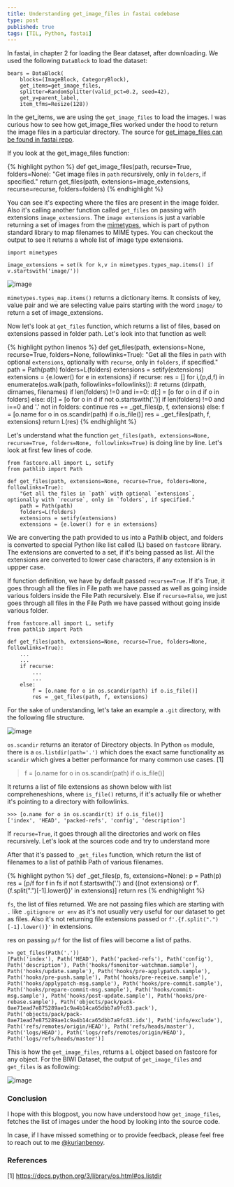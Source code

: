 ```yaml
---
title: Understanding get_image_files in fastai codebase
type: post
published: true
tags: [TIL, Python, fastai]
---
```


In fastai, in chapter 2 for loading the Bear dataset, after downloading. We used the following `DataBlock` to load the dataset:

```
bears = DataBlock(
    blocks=(ImageBlock, CategoryBlock), 
    get_items=get_image_files, 
    splitter=RandomSplitter(valid_pct=0.2, seed=42),
    get_y=parent_label,
    item_tfms=Resize(128))
```

In the get_items, we are using the `get_image_files` to load the images. I was curious how to see how get_image_files worked under
the hood to return the image files in a particular directory. The source for [get_image_files can be found in fastai repo](https://github.com/fastai/fastai/blob/master/fastai/data/transforms.py).

If you look at the get_image_files function:

{% highlight python %}
def get_image_files(path, recurse=True, folders=None):
    "Get image files in `path` recursively, only in `folders`, if specified."
    return get_files(path, extensions=image_extensions, recurse=recurse, folders=folders)
{% endhighlight %}

You can see it's expecting where the files are present in the image folder. Also it's calling another function called `get_files` on passing with
extensions `image_extensions`. The `image extensions` is just a variable returning a set of images from the [mimetypes](https://docs.python.org/3/library/mimetypes.html),
which is part of python standard library to map filenames to MIME types. You can checkout the output to see it returns a whole list of image type extensions.

```
import mimetypes

image_extensions = set(k for k,v in mimetypes.types_map.items() if v.startswith('image/'))
```

![image](https://user-images.githubusercontent.com/24592806/128119066-1a898e9f-1fd8-4e90-9cb4-25b5591af430.png)

`mimetypes.types_map.items()` returns a dictionary items. It consists of key, value pair and we 
are selecting value pairs starting with the word `image/` to return a set of image_extensions.


Now let's look at `get_files` function, which returns a list of files, based on extensions passed in folder path. Let's look into that function
as well:

{% highlight python linenos %}
def get_files(path, extensions=None, recurse=True, folders=None, followlinks=True):
    "Get all the files in `path` with optional `extensions`, optionally with `recurse`, only in `folders`, if specified."
    path = Path(path)
    folders=L(folders)
    extensions = setify(extensions)
    extensions = {e.lower() for e in extensions}
    if recurse:
        res = []
        for i,(p,d,f) in enumerate(os.walk(path, followlinks=followlinks)): # returns (dirpath, dirnames, filenames)
            if len(folders) !=0 and i==0: d[:] = [o for o in d if o in folders]
            else:                         d[:] = [o for o in d if not o.startswith('.')]
            if len(folders) !=0 and i==0 and '.' not in folders: continue
            res += _get_files(p, f, extensions)
    else:
        f = [o.name for o in os.scandir(path) if o.is_file()]
        res = _get_files(path, f, extensions)
    return L(res)
{% endhighlight %}

Let's understand what the function `get_files(path, extensions=None, recurse=True, folders=None, followlinks=True)` is doing line by line.
Let's look at first few lines of code.

```
from fastcore.all import L, setify
from pathlib import Path

def get_files(path, extensions=None, recurse=True, folders=None, followlinks=True):
    "Get all the files in `path` with optional `extensions`, optionally with `recurse`, only in `folders`, if specified."
    path = Path(path)
    folders=L(folders)
    extensions = setify(extensions)
    extensions = {e.lower() for e in extensions}
```

We are converting the path provided to us into a Pathlib object, and folders is converted
to special Python like list called (L) based on `fastcore` library. The extensions are converted to a 
set, if it's being passed as list. All the extensions are converted to lower case characters, if any
extension is in uppper case.

If function definition, we have by default passed `recurse=True`. If it's True, it goes through all the 
files in File path we have passed as well as going inside various folders inside the File Path 
recursively. Else if `recurse=False`, we just goes through all files in the File Path we have passed
without going inside various folder.

```
from fastcore.all import L, setify
from pathlib import Path

def get_files(path, extensions=None, recurse=True, folders=None, followlinks=True):
    ...
    ...
    if recurse:
        ...
        ...
    else:
        f = [o.name for o in os.scandir(path) if o.is_file()]
        res = _get_files(path, f, extensions)
```

For the sake of understanding, let's take an example a `.git` directory, with the following
file structure.

![image](https://user-images.githubusercontent.com/24592806/128638214-f172e126-dfdc-4711-a9ad-7ece27430c04.png)

`os.scandir` returns an iterator of Directory objects. In Python `os` module, there is a `os.listdir(path='.')` which does the exact same functionality as `scandir` which gives a
better performance for many common use cases. [1]

> f = [o.name for o in os.scandir(path) if o.is_file()]

It returns a list of file extensions as shown below with list compreheneshions, where `is_file()` returns, if it's actually file or whether it's pointing to a directory with followlinks.

```
>>> [o.name for o in os.scandir(t) if o.is_file()]
['index', 'HEAD', 'packed-refs', 'config', 'description']
```

If `recurse=True`, it goes through all the directories and work on files
recursively. Let's look at the sources code and try to understand more

 After that it's passed to `_get_files` function, which return the list of filenames to a list
 of pathlib Path of various filenames. 

{% highlight python %}
def _get_files(p, fs, extensions=None):
    p = Path(p)
    res = [p/f for f in fs if not f.startswith('.')
           and ((not extensions) or f'.{f.split(".")[-1].lower()}' in extensions)]
    return res
{% endhighlight %}

`fs`, the list of files returned. We are not passing files which are starting with `.` like `.gitignore or env` as it's not usually very useful for our dataset to get as files. Also it's not returning
file extensions passed or `f'.{f.split(".")[-1].lower()}'` in extensions.

res on passing `p/f` for the list of files will become a list of paths.

```
>> get_files(Path('.'))
[Path('index'), Path('HEAD'), Path('packed-refs'), Path('config'), Path('description'), Path('hooks/fsmonitor-watchman.sample'), Path('hooks/update.sample'), Path('hooks/pre-applypatch.sample'), Path('hooks/pre-push.sample'), Path('hooks/pre-receive.sample'), Path('hooks/applypatch-msg.sample'), Path('hooks/pre-commit.sample'), Path('hooks/prepare-commit-msg.sample'), Path('hooks/commit-msg.sample'), Path('hooks/post-update.sample'), Path('hooks/pre-rebase.sample'), Path('objects/pack/pack-0ae71ead7e875289ae1c9a4b14ca65dbb7a9fc83.pack'), Path('objects/pack/pack-0ae71ead7e875289ae1c9a4b14ca65dbb7a9fc83.idx'), Path('info/exclude'), Path('refs/remotes/origin/HEAD'), Path('refs/heads/master'), Path('logs/HEAD'), Path('logs/refs/remotes/origin/HEAD'), Path('logs/refs/heads/master')]
```

This is how the `get_image_files`, returns a L object based on fastcore for any object.
For the BIWI Dataset, the output of `get_image_files` and `get_files` is as following:

![image](https://user-images.githubusercontent.com/24592806/128119162-41abebab-dda4-4d8b-b781-2d81d501b8aa.png)

### Conclusion

I hope with this blogpost, you now have understood how `get_image_files`, fetches
the list of images under the hood by looking into the source code. 

In case, if I have missed something or to provide feedback, please feel free to
reach out to me [@kurianbenoy](https://twitter.com/kurianbenoy2).

### References

[1] https://docs.python.org/3/library/os.html#os.listdir

